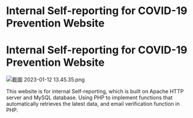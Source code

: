 # Internal Self-reporting for COVID-19 Prevention Website

# Internal Self-reporting for COVID-19 Prevention Website

![截圖 2023-01-12 13.45.35.png](Internal%20Self-reporting%20for%20COVID-19%20Prevention%20We%202e6e85d43fe5433687a322ba6a9c4a6e/%25E6%2588%25AA%25E5%259C%2596_2023-01-12_13.45.35.png)

This website is for internal Self-reporting, which is built on Apache HTTP server and MySQL database. Using PHP to implement functions that automatically retrieves the latest data, and email verification function in PHP.
